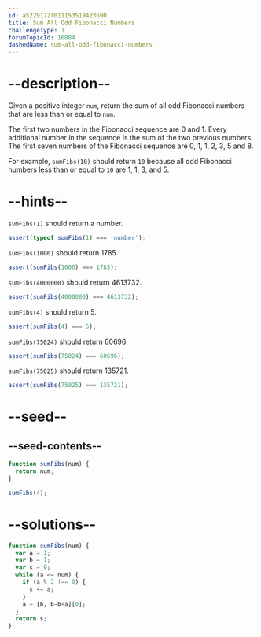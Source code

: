 ```yaml
---
id: a5229172f011153519423690
title: Sum All Odd Fibonacci Numbers
challengeType: 1
forumTopicId: 16084
dashedName: sum-all-odd-fibonacci-numbers
---
```


# --description--

Given a positive integer `num`, return the sum of all odd Fibonacci numbers that are less than or equal to `num`.

The first two numbers in the Fibonacci sequence are 0 and 1. Every additional number in the sequence is the sum of the two previous numbers. The first seven numbers of the Fibonacci sequence are 0, 1, 1, 2, 3, 5 and 8.

For example, `sumFibs(10)` should return `10` because all odd Fibonacci numbers less than or equal to `10` are 1, 1, 3, and 5.

# --hints--

`sumFibs(1)` should return a number.

```js
assert(typeof sumFibs(1) === 'number');
```

`sumFibs(1000)` should return 1785.

```js
assert(sumFibs(1000) === 1785);
```

`sumFibs(4000000)` should return 4613732.

```js
assert(sumFibs(4000000) === 4613732);
```

`sumFibs(4)` should return 5.

```js
assert(sumFibs(4) === 5);
```

`sumFibs(75024)` should return 60696.

```js
assert(sumFibs(75024) === 60696);
```

`sumFibs(75025)` should return 135721.

```js
assert(sumFibs(75025) === 135721);
```

# --seed--

## --seed-contents--

```js
function sumFibs(num) {
  return num;
}

sumFibs(4);
```

# --solutions--

```js
function sumFibs(num) {
  var a = 1;
  var b = 1;
  var s = 0;
  while (a <= num) {
    if (a % 2 !== 0) {
      s += a;
    }
    a = [b, b=b+a][0];
  }
  return s;
}
```
